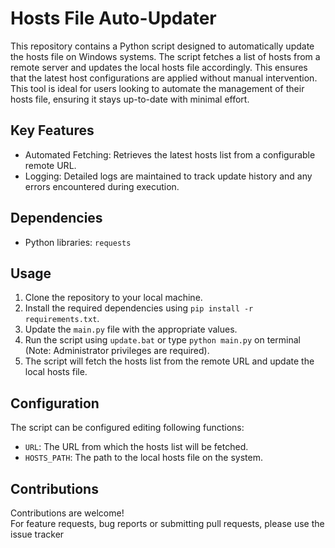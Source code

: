 # Hosts File Auto-Updater
This repository contains a Python script designed to automatically update the hosts file on Windows systems. The script fetches a list of hosts from a remote server and updates the local hosts file accordingly. This ensures that the latest host configurations are applied without manual intervention.
This tool is ideal for users looking to automate the management of their hosts file, ensuring it stays up-to-date with minimal effort.

## Key Features

- Automated Fetching: Retrieves the latest hosts list from a configurable remote URL.
- Logging: Detailed logs are maintained to track update history and any errors encountered during execution.

## Dependencies

- Python libraries: `requests`

## Usage

1. Clone the repository to your local machine.
2. Install the required dependencies using `pip install -r requirements.txt`.
3. Update the `main.py` file with the appropriate values.
4. Run the script using `update.bat` or type `python main.py` on terminal (Note: Administrator privileges are required).
5. The script will fetch the hosts list from the remote URL and update the local hosts file.

## Configuration

The script can be configured editing following functions:

- `URL`: The URL from which the hosts list will be fetched.
- `HOSTS_PATH`: The path to the local hosts file on the system.

## Contributions

Contributions are welcome!  
For feature requests, bug reports or submitting pull requests, please use the issue tracker